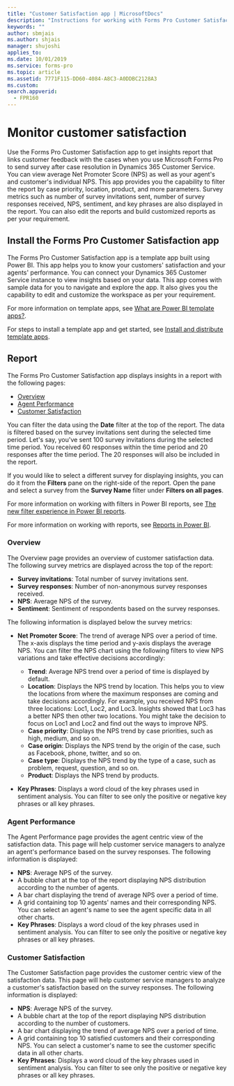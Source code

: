 ```yaml
---
title: "Customer Satisfaction app | MicrosoftDocs"
description: "Instructions for working with Forms Pro Customer Satisfaction app"
keywords: ""
author: sbmjais
ms.author: shjais
manager: shujoshi
applies_to: 
ms.date: 10/01/2019
ms.service: forms-pro
ms.topic: article
ms.assetid: 7771F115-DD60-4084-A8C3-A0DDBC2128A3
ms.custom: 
search.appverid:
  - FPR160
---
```


# Monitor customer satisfaction

Use the Forms Pro Customer Satisfaction app to get insights report that links customer feedback with the cases when you use Microsoft Forms Pro to send survey after case resolution in Dynamics 365 Customer Service. You can view average Net Promoter Score (NPS) as well as your agent's and customer's individual NPS. This app provides you the capability to filter the report by case priority, location, product, and more parameters. Survey metrics such as number of survey invitations sent, number of survey responses received, NPS, sentiment, and key phrases are also displayed in the report. You can also edit the reports and build customized reports as per your requirement.

## Install the Forms Pro Customer Satisfaction app

The Forms Pro Customer Satisfaction app is a template app built using Power BI. This app helps you to know your customers' satisfaction and your agents' performance. You can connect your Dynamics 365 Customer Service instance to view insights based on your data. This app comes with sample data for you to navigate and explore the app. It also gives you the capability to edit and customize the workspace as per your requirement.

For more information on template apps, see [What are Power BI template apps?](https://docs.microsoft.com/en-us/power-bi/service-template-apps-overview).

For steps to install a template app and get started, see [Install and distribute template apps](https://docs.microsoft.com/en-us/power-bi/service-template-apps-install-distribute).

## Report

The Forms Pro Customer Satisfaction app displays insights in a report with the following pages:

- [Overview](#overview)
- [Agent Performance](#agent-performance)
- [Customer Satisfaction](#customer-satisfaction)

You can filter the data using the **Date** filter at the top of the report. The data is filtered based on the survey invitations sent during the selected time period. Let's say, you've sent 100 survey invitations during the selected time period. You received 60 responses within the time period and 20 responses after the time period. The 20 responses will also be included in the report.

If you would like to select a different survey for displaying insights, you can do it from the **Filters** pane on the right-side of the report. Open the pane and select a survey from the **Survey Name** filter under **Filters on all pages**. 

For more information on working with filters in Power BI reports, see [The new filter experience in Power BI reports](https://docs.microsoft.com/en-us/power-bi/power-bi-report-filter).

For more information on working with reports, see [Reports in Power BI](https://docs.microsoft.com/en-us/power-bi/consumer/end-user-reports).

### Overview

The Overview page provides an overview of customer satisfaction data. The following survey metrics are displayed across the top of the report:

- **Survey invitations**: Total number of survey invitations sent.
- **Survey responses**: Number of non-anonymous survey responses received.
- **NPS**: Average NPS of the survey.
- **Sentiment**: Sentiment of respondents based on the survey responses.

The following information is displayed below the survey metrics:

- **Net Promoter Score**: The trend of average NPS over a period of time. The x-axis displays the time period and y-axis displays the average NPS. You can filter the NPS chart using the following filters to view NPS variations and take effective decisions accordingly:

  - **Trend**: Average NPS trend over a period of time is displayed by default. 
  - **Location**: Displays the NPS trend by location. This helps you to view the locations from where the maximum responses are coming and take decisions accordingly. For example, you received NPS from three locations: Loc1, Loc2, and Loc3. Insights showed that Loc3 has a better NPS then other two locations. You might take the decision to focus on Loc1 and Loc2 and find out the ways to improve NPS. 
  - **Case priority**: Displays the NPS trend by case priorities, such as high, medium, and so on.
  - **Case origin**: Displays the NPS trend by the origin of the case, such as Facebook, phone, twitter, and so on.
  - **Case type**: Displays the NPS trend by the type of a case, such as problem, request, question, and so on.
  - **Product**: Displays the NPS trend by products.

- **Key Phrases**: Displays a word cloud of the key phrases used in sentiment analysis. You can filter to see only the positive or negative key phrases or all key phrases.

### Agent Performance

The Agent Performance page provides the agent centric view of the satisfaction data. This page will help customer service managers to analyze an agent's performance based on the survey responses. The following information is displayed:

- **NPS**: Average NPS of the survey.
- A bubble chart at the top of the report displaying NPS distribution according to the number of agents.
- A bar chart displaying the trend of average NPS over a period of time.
- A grid containing top 10 agents' names and their corresponding NPS. You can select an agent's name to see the agent specific data in all other charts.
- **Key Phrases**: Displays a word cloud of the key phrases used in sentiment analysis. You can filter to see only the positive or negative key phrases or all key phrases.

### Customer Satisfaction

The Customer Satisfaction page provides the customer centric view of the satisfaction data. This page will help customer service managers to analyze a customer's satisfaction based on the survey responses. The following information is displayed:

- **NPS**: Average NPS of the survey.
- A bubble chart at the top of the report displaying NPS distribution according to the number of customers.
- A bar chart displaying the trend of average NPS over a period of time.
- A grid containing top 10 satisfied customers and their corresponding NPS. You can select a customer's name to see the customer specific data in all other charts.
- **Key Phrases**: Displays a word cloud of the key phrases used in sentiment analysis. You can filter to see only the positive or negative key phrases or all key phrases.